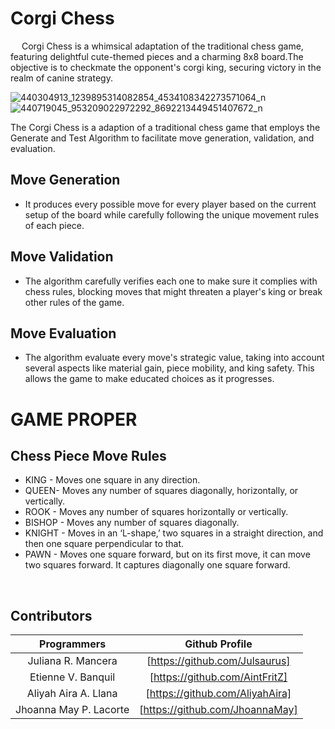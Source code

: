 # Corgi Chess
&emsp; Corgi Chess is a whimsical adaptation of the traditional chess game, featuring delightful cute-themed pieces and a charming 8x8 board.The objective is to checkmate the opponent's corgi king, securing victory in the realm of canine strategy. <br>

![440304913_1239895314082854_4534108342273571064_n](https://github.com/Julsaurus/Corgi-Chess/assets/133284929/355225ba-1302-46a5-8021-e358f0d04b76)
![440719045_953209022972292_8692213449451407672_n](https://github.com/Julsaurus/Corgi-Chess/assets/133284929/a70f9eb0-dae4-46ea-b544-508658c12f96)

The Corgi Chess is a adaption of a traditional chess game that employs the Generate and Test Algorithm to facilitate move generation, validation, and evaluation. 

## Move Generation 
 + It produces every possible move for every player based on the current setup of the board while carefully following the unique movement rules of each piece.
## Move Validation 
 + The algorithm carefully verifies each one to make sure it complies with chess rules, blocking moves that might threaten a player's king or break other rules of the game.
## Move Evaluation 
 + The algorithm evaluate every move's strategic value, taking into account several aspects like material gain, piece mobility, and king safety. This allows the game to make educated choices as it progresses.

# GAME PROPER

## Chess Piece Move Rules 
  + KING - Moves one square in any direction.
  + QUEEN- Moves any number of squares diagonally, horizontally, or vertically.
  + ROOK - Moves any number of squares horizontally or vertically.
  + BISHOP - Moves any number of squares diagonally.
  + KNIGHT - Moves in an ‘L-shape,’ two squares in a straight direction, and then one square perpendicular to that.
  + PAWN - Moves one square forward, but on its first move, it can move two squares forward. It captures diagonally one square forward.


<br>

## Contributors

Programmers            | Github Profile
:---:                  | :---:
Juliana R. Mancera     | [https://github.com/Julsaurus]
Etienne V. Banquil     | [https://github.com/AintFritZ]
Aliyah Aira A. Llana   | [https://github.com/AliyahAira]
Jhoanna May P. Lacorte | [https://github.com/JhoannaMay]
